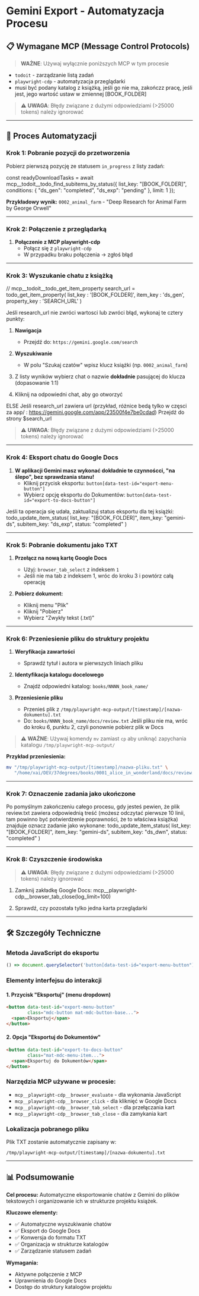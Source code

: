 # Gemini Export - Automatyzacja Procesu

## 📋 Wymagane MCP (Message Control Protocols)

> **WAŻNE**: Używaj wyłącznie poniższych MCP w tym procesie
- `todoit` - zarządzanie listą zadań
- `playwright-cdp` - automatyzacja przeglądarki
- musi być podany katalog z książką, 
  jeśli go nie ma, zakończz pracę, 
  jeśli jest, jego wartość ustaw w zmiennej [BOOK_FOLDER]

> ⚠️ **UWAGA**: Błędy związane z dużymi odpowiedziami (>25000 tokens) należy ignorować
---

## 🚀 Proces Automatyzacji

### Krok 1: Pobranie pozycji do przetworzenia

Pobierz pierwszą pozycję ze statusem `in_progress` z listy zadań:

const readyDownloadTasks = await mcp__todoit__todo_find_subitems_by_status({
  list_key: "[BOOK_FOLDER]",
  conditions: {
    "ds_gen": "completed",
    "ds_exp": "pending"
  },
  limit: 1
});


**Przykładowy wynik:** `0002_animal_farm` - "Deep Research for Animal Farm by George Orwell"

---

### Krok 2: Połączenie z przeglądarką

1. **Połączenie z MCP playwright-cdp**
   - Połącz się z `playwright-cdp`
   - W przypadku braku połączenia → zgłoś błąd

---

### Krok 3: Wyszukanie chatu z książką
// mcp__todoit__todo_get_item_property
search_url = todo_get_item_property(
   list_key : '[BOOK_FOLDER]',
   item_key : 'ds_gen',
   property_key : 'SEARCH_URL'
)

Jeśli research_url nie zwróci wartosci lub zwróci błąd, wykonaj te cztery punkty:
1. **Nawigacja**
   - Przejdź do: `https://gemini.google.com/search`

2. **Wyszukiwanie**
   - W polu "Szukaj czatów" wpisz klucz książki (np. `0002_animal_farm`)

3. Z listy wyników wybierz chat o nazwie **dokładnie** pasującej do klucza (dopasowanie 1:1)
4. Kliknij na odpowiedni chat, aby go otworzyć

ELSE
  Jeśli research_url zawiera url (przykład, różnice bedą tylko w częsci za app/ : https://gemini.google.com/app/23500f4e7be0cdad)
Przejdź do strony $search_url

> ⚠️ **UWAGA**: Błędy związane z dużymi odpowiedziami (>25000 tokens) należy ignorować

---

### Krok 4: Eksport chatu do Google Docs

1. **W aplikacji Gemini masz wykonać dokładnie te czynnoścci, "na ślepo", bez sprawdzania stanu!**
   - Kliknij przycisk eksportu: `button[data-test-id="export-menu-button"]`
   - Wybierz opcję eksportu do Dokumentów: `button[data-test-id="export-to-docs-button"]`

Jeśli ta operacja się udała, zaktualizuj status eksportu dla tej książki:
  todo_update_item_status(
    list_key: "[BOOK_FOLDER]", 
    item_key: "gemini-ds",
    subitem_key: "ds_exp",
    status: "completed"
  )

---

### Krok 5: Pobranie dokumentu jako TXT

1. **Przełącz na nową kartę Google Docs**
   - Użyj: `browser_tab_select` z indeksem `1`
   - Jeśli nie ma tab z indeksem 1, wróc do kroku 3 i powtórz całą operację

2. **Pobierz dokument:**
   - Kliknij menu "Plik"
   - Kliknij "Pobierz"
   - Wybierz "Zwykły tekst (.txt)"

---

### Krok 6: Przeniesienie pliku do struktury projektu

1. **Weryfikacja zawartości**
   - Sprawdź tytuł i autora w pierwszych liniach pliku

2. **Identyfikacja katalogu docelowego**
   - Znajdź odpowiedni katalog: `books/NNNN_book_name/`

3. **Przeniesienie pliku**
   - Przenieś plik z `/tmp/playwright-mcp-output/[timestamp]/[nazwa-dokumentu].txt`
   - Do: `books/NNNN_book_name/docs/review.txt`
   Jeśli pliku nie ma, wróc do kroku 6, punktu 2, czyli ponownie pobierz plik w Docs
> ⚠️ **WAŻNE**: Używaj komendy `mv` zamiast `cp` aby uniknąć zapychania katalogu `/tmp/playwright-mcp-output/`

**Przykład przeniesienia:**
```bash
mv "/tmp/playwright-mcp-output/[timestamp]/nazwa-pliku.txt" \
   "/home/xai/DEV/37degrees/books/0001_alice_in_wonderland/docs/review.txt"
```


---

### Krok 7: Oznaczenie zadania jako ukończone

Po pomyślnym zakończeniu całego procesu, gdy jesteś pewien, że plik review.txt zawiera
odpowiednią treść (możesz odczytać pierwsze 10 linii, tam powinno być potwierdzenie poprawności,
że to właściwa książka) znajduje oznacz zadanie jako wykonane:
  todo_update_item_status(
    list_key: "[BOOK_FOLDER]", 
    item_key: "gemini-ds",
    subitem_key: "ds_dwn",
    status: "completed"
  )

---

### Krok 8: Czyszczenie środowiska
> ⚠️ **UWAGA**: Błędy związane z dużymi odpowiedziami (>25000 tokens) należy ignorować

1. Zamknij zakładkę Google Docs:
   mcp__playwright-cdp__browser_tab_close(log_limit=100)

2. Sprawdź, czy pozostała tylko jedna karta przeglądarki

---

## 🛠️ Szczegóły Techniczne

### Metoda JavaScript do eksportu

```javascript
() => document.querySelector('button[data-test-id="export-menu-button"]').click()
```

### Elementy interfejsu do interakcji

#### 1. Przycisk "Eksportuj" (menu dropdown)
```html
<button data-test-id="export-menu-button" 
        class="mdc-button mat-mdc-button-base...">
  <span>Eksportuj</span>
</button>
```

#### 2. Opcja "Eksportuj do Dokumentów"
```html
<button data-test-id="export-to-docs-button" 
        class="mat-mdc-menu-item...">
  <span>Eksportuj do Dokumentów</span>
</button>
```

### Narzędzia MCP używane w procesie:
- `mcp__playwright-cdp__browser_evaluate` - dla wykonania JavaScript
- `mcp__playwright-cdp__browser_click` - dla kliknięć w Google Docs
- `mcp__playwright-cdp__browser_tab_select` - dla przełączania kart
- `mcp__playwright-cdp__browser_tab_close` - dla zamykania kart

### Lokalizacja pobranego pliku

Plik TXT zostanie automatycznie zapisany w:
```
/tmp/playwright-mcp-output/[timestamp]/[nazwa-dokumentu].txt
```

---

## 📊 Podsumowanie

**Cel procesu:** Automatyczne eksportowanie chatów z Gemini do plików tekstowych i organizowanie ich w strukturze projektu książek.

**Kluczowe elementy:**
- ✅ Automatyczne wyszukiwanie chatów
- ✅ Eksport do Google Docs
- ✅ Konwersja do formatu TXT
- ✅ Organizacja w strukturze katalogów
- ✅ Zarządzanie statusem zadań

**Wymagania:**
- Aktywne połączenie z MCP
- Uprawnienia do Google Docs
- Dostęp do struktury katalogów projektu
